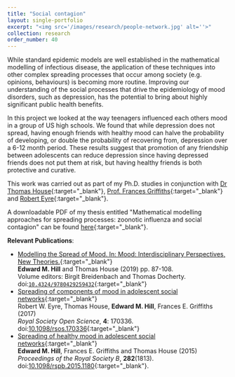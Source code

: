 ```yaml
---
title: "Social contagion"
layout: single-portfolio
excerpt: "<img src='/images/research/people-network.jpg' alt=''>"
collection: research
order_number: 40
---
```


[TH_link]: https://www.research.manchester.ac.uk/portal/thomas.house.html
[FG_link]: https://www2.warwick.ac.uk/fac/med/staff/griffiths/
[RE_link]: https://www2.warwick.ac.uk/fac/cross_fac/complexity/people/students/dtc/students2013/eyre/
[Thesis_link]: http://wrap.warwick.ac.uk/91483/1/WRAP_Theses_Hill_2017.pdf

While standard epidemic models are well established in the mathematical modelling of infectious disease, the application of these techniques into other complex spreading processes that occur among society (e.g. opinions, behaviours) is becoming more routine. Improving our understanding of the social processes that drive the epidemiology of mood disorders, such as depression, has the potential to bring about highly significant public health benefits.

In this project we looked at the way teenagers influenced each others mood in a group of US high schools. We found that while depression does not spread, having enough friends with healthy mood can halve the probability of developing, or double the probability of recovering from, depression over a 6-12 month period. These results suggest that promotion of any friendship between adolescents can reduce depression since having depressed friends does not put them at risk, but having healthy friends is both protective and curative.

This work was carried out as part of my Ph.D. studies in conjunction with [Dr Thomas House][TH_link]{:target="_blank"}, [Prof. Frances Griffiths][FG_link]{:target="_blank"} and [Robert Eyre][RE_link]{:target="_blank"}.

A downloadable PDF of my thesis entitled "Mathematical modelling approaches for spreading processes: zoonotic influenza and social contagion" can be found [here][Thesis_link]{:target="_blank"}.

**Relevant Publications**:

* [Modelling the Spread of Mood. In: Mood: Interdisciplinary Perspectives, New Theories.][MoodVolume]{:target="_blank"}<br/>
**Edward M. Hill** and Thomas House (2019) pp. 87-108.<br/>
Volume editors: Birgit Breidenbach and Thomas Docherty. doi:[`10.4324/9780429259432`][MoodVolume_doi]{:target="_blank"}
* [Spreading of components of mood in adolescent social networks][CompMood_paper]{:target="_blank"}<br/>
Robert W. Eyre, Thomas House, **Edward M. Hill**, Frances E. Griffiths (2017) <br/>
*Royal Society Open Science*, **4**: 170336. doi:[10.1098/rsos.170336][CompMood_doi]{:target="_blank"}
* [Spreading of healthy mood in adolescent social networks][HealthyMood_paper]{:target="_blank"}<br/>
**Edward M. Hill**, Frances E. Griffiths and Thomas House (2015) <br/>
*Proceedings of the Royal Society B*, **282**(1813). doi:[10.1098/rspb.2015.1180][HealthyMood_doi]{:target="_blank"}.


[MoodVolume]: https://www.routledge.com/Mood-Interdisciplinary-Perspectives-New-Theories-1st-Edition/Breidenbach-Docherty/p/book/9780367200664
[MoodVolume_doi]: https://doi.org/10.4324/9780429259432
[CompMood_paper]: http://rsos.royalsocietypublishing.org/content/4/9/170336
[CompMood_doi]: http://dx.doi.org/10.1098/rsos.170336
[HealthyMood_paper]: http://rspb.royalsocietypublishing.org/content/282/1813/20151180
[HealthyMood_doi]: http://dx.doi.org/10.1098/rspb.2015.1180
